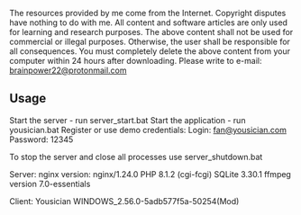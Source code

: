 The resources provided by me come from the Internet. Copyright disputes have nothing to do with me. All content and software articles are only used for learning and research purposes. The above content shall not be used for commercial or illegal purposes. Otherwise, the user shall be responsible for all consequences. You must completely delete the above content from your computer within 24 hours after downloading. Please write to e-mail: brainpower22@protonmail.com

## Usage  

Start the server - run server_start.bat
Start the application - run yousician.bat
Register or use demo credentials:
Login: fan@yousician.com
Password: 12345

To stop the server and close all processes use server_shutdown.bat

Server:
nginx version: nginx/1.24.0
PHP 8.1.2 (cgi-fcgi)
SQLite 3.30.1
ffmpeg version 7.0-essentials

Client:
Yousician WINDOWS_2.56.0-5adb577f5a-50254(Mod)
